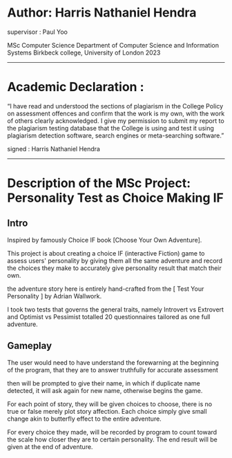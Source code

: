 # Author: Harris Nathaniel Hendra
supervisor : Paul Yoo

MSc Computer Science
Department of Computer Science and Information Systems
Birkbeck college, University of London 2023

-----------------------------------------------------------------------------

# Academic Declaration :

“I have read and understood the sections of plagiarism in the College Policy on
assessment offences and confirm that the work is my own, with the work of others
clearly acknowledged. I give my permission to submit my report to the plagiarism
testing database that the College is using and test it using plagiarism detection
software, search engines or meta-searching software.”

signed : Harris Nathaniel Hendra

-----------------------------------------------------------------------------

# Description of the MSc Project: Personality Test as Choice Making IF

## Intro
Inspired by famously Choice IF book [Choose Your Own Adventure]. 

This project is about creating a choice IF (interactive Fiction) game to assess users' personality by giving them all the same adventure and record the choices they make to accurately give personality result that match their own.

the adventure story here is entirely hand-crafted from the [ Test Your Personality ] by Adrian Wallwork.

I took two tests that governs the general traits, namely Introvert vs Extrovert and Optimist vs Pessimist totalled 20 questionnaires tailored as one full adventure.

## Gameplay
The user would need to have understand the forewarning at the beginning of the program, that they are to answer truthfully for accurate assessment

then will be prompted to give their name, in which if duplicate name detected, it will ask again for new name, otherwise begins the game.

For each point of story, they will be given choices to choose, there is no true or false merely plot story affection. Each choice simply give small change akin to butterfly effect to the entire adventure.

For every choice they made, will be recorded by program to count toward the scale how closer they are to certain personality. The end result will be given at the end of adventure.



